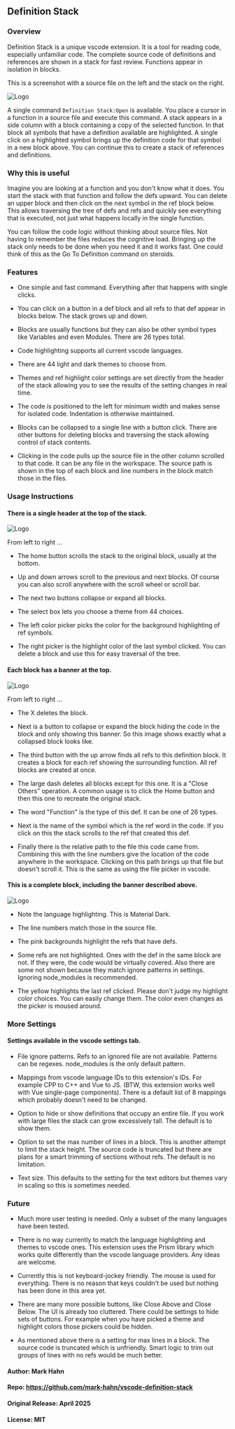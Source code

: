 ## Definition Stack

### Overview

Definition Stack is a unique vscode extension. It is a tool for reading code, especially unfamiliar code. The complete source code of definitions and references are shown in a stack for fast review. Functions appear in isolation in blocks.

This is a screenshot with a source file on the left and the stack on the right.

![Logo](./images/screenshots/intro.png)

A single command `Definition Stack:Open` is available. You place a cursor in a function in a source file and execute this command. A stack appears in a side column with a block containing a copy of the selected function.  In that block all symbols that have a definition available are highlighted. A single click on a highlighted symbol brings up the definition code for that symbol in a new block above. You can continue this to create a stack of references and definitions.

### Why this is useful

Imagine you are looking at a function and you don't know what it does. You start the stack with that function and follow the defs upward. You can delete an upper block and then click on the next symbol in the ref block below.  This allows traversing the tree of defs and refs and quickly see everything that is executed, not just what happens locally in the single function.

You can follow the code logic without thinking about source files. Not having to remember the files reduces the cognitive load. Bringing up the stack only needs to be done when you need it and it works fast. One could think of this as the Go To Definition command on steroids.

### Features

- One simple and fast command. Everything after that happens with single clicks.

- You can click on a button in a def block and all refs to that def appear in blocks below. The stack grows up and down.

- Blocks are usually functions but they can also be other symbol types like Variables and even Modules. There are 26 types total.

- Code highlighting supports all current vscode languages. 

- There are 44 light and dark themes to choose from.

- Themes and ref highlight color settings are set directly from the header of the stack allowing you to see the results of the setting changes in real time.

- The code is positioned to the left for minimum width and makes sense for isolated code. Indentation is otherwise maintained.

- Blocks can be collapsed to a single line with a button click.  There are other buttons for deleting blocks and traversing the stack allowing control of stack contents.

- Clicking in the code pulls up the source file in the other column scrolled to that code. It can be any file in the workspace. The source path is shown in the top of each block and line numbers in the block match those in the files.

### Usage Instructions

#### There is a single header at the top of the stack.

![Logo](./images/screenshots/header.png)

From left to right ...

- The home button scrolls the stack to the original block, usually at the bottom.

- Up and down arrows scroll to the previous and next blocks. Of course you can also scroll anywhere with the scroll wheel or scroll bar.

- The next two buttons collapse or expand all blocks.

- The select box lets you choose a theme from 44 choices.

- The left color picker picks the color for the background 
highlighting of ref symbols.

- The right picker is the highlight color of the last symbol clicked. You can delete a block and use this for easy traversal of the tree.

####  Each block has a banner at the top.

![Logo](./images/screenshots/banner.png)

From left to right ...

- The X deletes the block.

- Next is a button to collapse or expand the block hiding the code in the block and only showing this banner. So this image shows exactly what a collapsed block looks like.

- The third button with the up arrow finds all refs to this definition block. It creates a block for each ref showing the surrounding function.  All ref blocks are created at once.

- The large dash deletes all blocks except for this one. It is a "Close Others" operation. A common usage is to click the Home button and then this one to recreate the original stack.

- The word "Function" is the type of this def. It can be one of 26 types.

- Next is the name of the symbol which is the ref word in the code. If you click on this the stack scrolls to the ref that created this def.

- Finally there is the relative path to the file this code came from. Combining this with the line numbers give the location of the code anywhere in the workspace. Clicking on this path brings up that file but doesn't scroll it.  This is the same as using the file picker in vscode.

#### This is a complete block, including the banner described above.

![Logo](./images/screenshots/block.png)

- Note the language highlighting. This is Material Dark.

- The line numbers match those in the source file.

- The pink backgrounds highlight the refs that have defs. 

- Some refs are not highlighted.  Ones with the def in the same block are not.  If they were, the code would be virtually covered.  Also there are some not shown because they match ignore patterns in settings.  Ignoring node_modules is recommended.

- The yellow highlights the last ref clicked.  Please don't judge my highlight color choices.  You can easily change them.  The color even changes as the picker is moused around.

### More Settings

#### Settings available in the vscode settings tab.

- File ignore patterns. Refs to an ignored file are not available. Patterns can be regexes. node_modules is the only default pattern.

- Mappings from vscode language IDs to this extension's IDs. For example CPP to C++ and Vue to JS.  (BTW, this extension works well with Vue single-page components). There is a default list of 8 mappings which probably doesn't need to be changed.

- Option to hide or show definitions that occupy an entire file.  If you work with large files the stack can grow excessively tall. The default is to show them.

- Option to set the max number of lines in a block.  This is another attempt to limit the stack height. The source code is truncated but there are plans for a smart trimming of sections without refs.  The default is no limitation.

- Text size.  This defaults to the setting for the text editors but themes vary in scaling so this is sometimes needed.

### Future

- Much more user testing is needed.  Only a subset of the many languages have been tested.

- There is no way currently to match the language highlighting and themes to vscode ones.  This extension uses the Prism library which works quite differently than the vscode language providers.  Any ideas are welcome.

- Currently this is not keyboard-jockey friendly. The mouse is used for everything.  There is no reason that keys couldn't be used but nothing has been done in this area yet.

- There are many more possible buttons, like Close Above and Close Below.  The UI is already too cluttered.  There could be settings to hide sets of buttons. For example when you have picked a theme and highlight colors those pickers could be hidden.

- As mentioned above there is a setting for max lines in a block. The source code is truncated which is unfriendly. Smart logic to trim out groups of lines with no refs would be much better.

#### Author: Mark Hahn

#### Repo: https://github.com/mark-hahn/vscode-definition-stack

#### Original Release: April 2025

#### License: MIT
